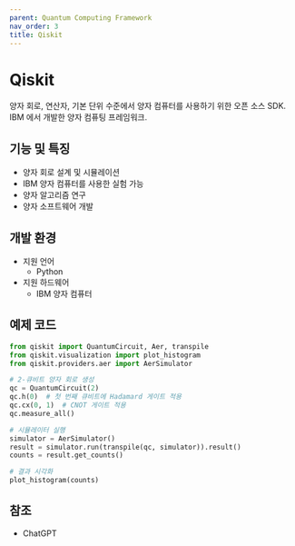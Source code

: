 ```yaml
---
parent: Quantum Computing Framework
nav_order: 3
title: Qiskit
---
```


# Qiskit
양자 회로, 연산자, 기본 단위 수준에서 양자 컴퓨터를 사용하기 위한 오픈 소스 SDK.  
IBM 에서 개발한 양자 컴퓨팅 프레임워크.



## 기능 및 특징
- 양자 회로 설계 및 시뮬레이션
- IBM 양자 컴퓨터를 사용한 실험 가능
- 양자 알고리즘 연구
- 양자 소프트웨어 개발



## 개발 환경
- 지원 언어
  - Python
- 지원 하드웨어
  - IBM 양자 컴퓨터



## 예제 코드
```python
from qiskit import QuantumCircuit, Aer, transpile
from qiskit.visualization import plot_histogram
from qiskit.providers.aer import AerSimulator

# 2-큐비트 양자 회로 생성
qc = QuantumCircuit(2)
qc.h(0)  # 첫 번째 큐비트에 Hadamard 게이트 적용
qc.cx(0, 1)  # CNOT 게이트 적용
qc.measure_all()

# 시뮬레이터 실행
simulator = AerSimulator()
result = simulator.run(transpile(qc, simulator)).result()
counts = result.get_counts()

# 결과 시각화
plot_histogram(counts)
```


## 참조
- ChatGPT